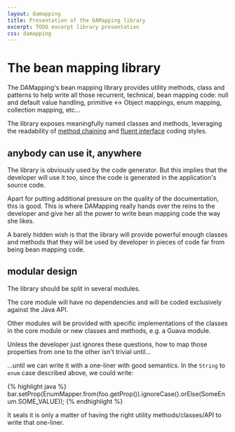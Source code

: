 ```yaml
---
layout: damapping
title: Presentation of the DAMapping library
excerpt: TODO excerpt library presentation 
css: damapping
---
```


# The bean mapping library

The DAMapping's bean mapping library provides utility methods, class and patterns to help write all those recurrent, technical, bean mapping code: null and default value handling, primitive <-> Object mappings, enum mapping, collection mapping, etc... 

The library exposes meaningfully named classes and methods, leveraging the readability of [method chaining](http://en.wikipedia.org/wiki/Method_chaining) and [fluent interface](http://en.wikipedia.org/wiki/Fluent_interface) coding styles.

## anybody can use it, anywhere

The library is obviously used by the code generator. But this implies that the developer will use it too, since the code is generated in the application's source code.

Apart for putting additional pressure on the quality of the documentation, this is good. This is where DAMapping really hands over the reins to the developer and give her all the power to write bean mapping code the way she likes.

A barely hidden wish is that the library will provide powerful enough classes and methods that they will be used by developer in pieces of code far from being bean mapping code.

## modular design

The library should be split in several modules.

The core module will have no dependencies and will be coded exclusively against the Java API.

Other modules will be provided with specific implementations of the classes in the core module or new classes and methods, e.g. a Guava module.

Unless the developer just ignores these questions, how to map those properties from one to the other isn't trivial until... 

...until we can write it with a one-liner with good semantics. In the `String` to `enum` case described above, we could write:

{% highlight java %}
bar.setProp(EnumMapper.from(foo.getProp()).ignoreCase().orElse(SomeEnum.SOME_VALUE));
{% endhighlight %}

It seals it is only a matter of having the right utility methods/classes/API to write that one-liner.
